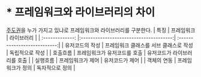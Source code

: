 # * 프레임워크와 라이브러리의 차이
<Author name="Hidekuma"/>
<U>주도권</U>을 누가 가지고 있냐로 프레임워크와 라이브러리를 구분한다.
| 특징            | 프레임워크                             | 라이브러리                   |
| :-------------: |:--------------------------------------:| :---------------------------:|
| 유저코드의 작성 | 프레임워크 클래스를 서브 클래스로 작성 | 독립적으로 작성              |
| 호출흐름        | 프레임워크가 유저코드를 호출           | 유저코드가 라이브러리를 호출 |
| 실행흐름        | 프레임워크가 제어                      | 유저코드가 제어              |
| 객체의 연동     | 프레임워크가 정의                      | 독자적으로 정의              |
